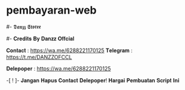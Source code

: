 # pembayaran-web

#- 𝕯𝖆𝖓𝖟𝖟 𝕾𝖙𝖔𝖗𝖊𝖊

#- 𝐂𝐫𝐞𝐝𝐢𝐭𝐬 𝐁𝐲 𝐃𝐚𝐧𝐳𝐳 𝐎𝐟𝐟𝐜𝐢𝐚𝐥

   𝐂𝐨𝐧𝐭𝐚𝐜𝐭 : https://wa.me/6288221170125
   𝐓𝐞𝐥𝐞𝐠𝐫𝐚𝐦 : https://t.me/DANZZOFCCL

  𝐃𝐞𝐥𝐞𝐩𝐨𝐩𝐞𝐫 : https://wa.me/6288221170125

  -[ ! ]- 𝐉𝐚𝐧𝐠𝐚𝐧 𝐇𝐚𝐩𝐮𝐬 𝐂𝐨𝐧𝐭𝐚𝐜𝐭 𝐃𝐞𝐥𝐞𝐩𝐨𝐩𝐞𝐫! 𝐇𝐚𝐫𝐠𝐚𝐢 𝐏𝐞𝐦𝐛𝐮𝐚𝐭𝐚𝐧 𝐒𝐜𝐫𝐢𝐩𝐭 𝐈𝐧𝐢